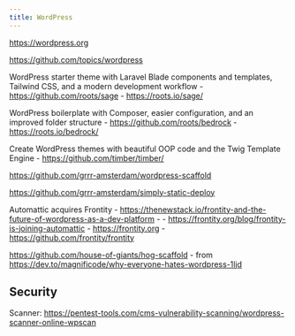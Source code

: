 ```yaml
---
title: WordPress
---
```


https://wordpress.org

https://github.com/topics/wordpress

WordPress starter theme with Laravel Blade components and templates, Tailwind CSS, and a modern development workflow - https://github.com/roots/sage - https://roots.io/sage/

WordPress boilerplate with Composer, easier configuration, and an improved folder structure - https://github.com/roots/bedrock - https://roots.io/bedrock/

Create WordPress themes with beautiful OOP code and the Twig Template Engine - https://github.com/timber/timber/

https://github.com/grrr-amsterdam/wordpress-scaffold

https://github.com/grrr-amsterdam/simply-static-deploy

Automattic acquires Frontity - https://thenewstack.io/frontity-and-the-future-of-wordpress-as-a-dev-platform - - https://frontity.org/blog/frontity-is-joining-automattic - https://frontity.org - https://github.com/frontity/frontity

https://github.com/house-of-giants/hog-scaffold - from https://dev.to/magnificode/why-everyone-hates-wordpress-1ljd

## Security

Scanner: https://pentest-tools.com/cms-vulnerability-scanning/wordpress-scanner-online-wpscan
